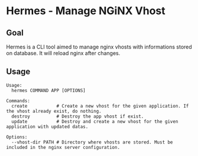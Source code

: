 Hermes - Manage NGiNX Vhost
===========================

Goal
----

Hermes is a CLI tool aimed to manage nginx vhosts with informations stored on database. It will reload nginx after changes.

Usage
-----

```
Usage:
  hermes COMMAND APP [OPTIONS]

Commands:
  create           # Create a new vhost for the given application. If the vhost already exist, do nothing.
  destroy          # Destroy the app vhost if exist.
  update           # Destroy and create a new vhost for the given application with updated datas.

Options:
  --vhost-dir PATH # Directory where vhosts are stored. Must be included in the nginx server configuration.
```

